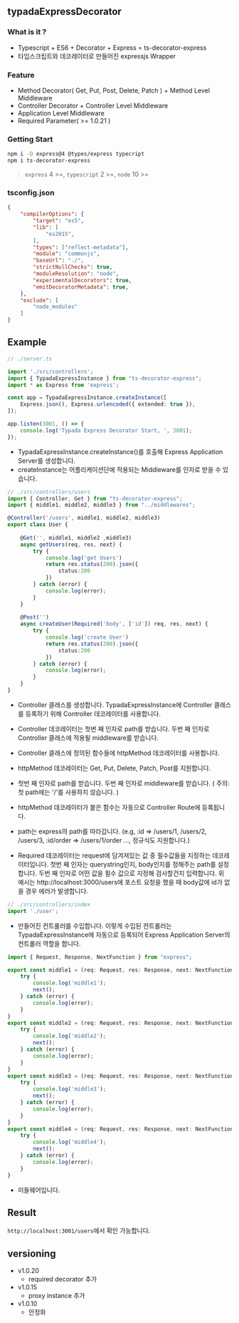## typadaExpressDecorator

### What is it ?
- Typescript + ES6 + Decorator + Express = ts-decorator-express
- 타입스크립트와 데코레이터로 만들어진 expressjs Wrapper



### Feature
- Method Decorator( Get, Put, Post, Delete, Patch ) + Method Level Middleware
- Controller Decorator + Controller Level Middleware
- Application Level Middleware
- Required Parameter( >= 1.0.21 )


### Getting Start
```sh
npm i -D express@4 @types/express typecript
npm i ts-decorator-express
```

> `express` 4 >=, `typescript` 2 >=, `node` 10 >=

### tsconfig.json
```json
{
    "compilerOptions": {
        "target": "es5",
        "lib": [
            "es2015",
        ],
        "types": ["reflect-metadata"],
        "module": "commonjs",
        "baseUrl": "./",
        "strictNullChecks": true,
        "moduleResolution": "node",
        "experimentalDecorators": true,
        "emitDecoratorMetadata": true,
    },
    "exclude": [
        "node_modules"
    ]
}
```



## Example

```typescript
// ./server.ts

import './src/controllers';
import { TypadaExpressInstance } from "ts-decorator-express";
import * as Express from 'express';

const app = TypadaExpressInstance.createInstance([
    Express.json(), Express.urlencoded({ extended: true }),
]);

app.listen(3001, () => {
    console.log('Typada Express Decorator Start, ', 3001);
});
```

 - TypadaExpressInstance.createInstance()를 호출해 Express Application Server를 생성합니다.
 - createInstance는 어플리케이션단에 적용되는 Middleware를 인자로 받을 수 있습니다.
 
```typescript
// ./src/controllers/users
import { Controller, Get } from "ts-decorator-express";
import { middle1, middle2, middle3 } from "../middlewares";

@Controller('/users', middle1, middle2, middle3)
export class User {
    
    @Get('', middle1, middle2 ,middle3)
    async getUsers(req, res, next) {
        try {
            console.log('get Users')
            return res.status(200).json({
                status:200
            })
        } catch (error) {
            console.log(error);
        }
    }
    
    @Post('')
    async createUser(Required('body', ['id']) req, res, next) {
        try {
            console.log('create User')
            return res.status(200).json({
                status:200
            })
        } catch (error) {
            console.log(error);
        }
    }
}
```
 - Controller 클래스를 생성합니다. TypadaExpressInstance에 Controller 클래스를 등록하기 위해 Controller 데코레이터를 사용합니다.
 - Controller 데코레이터는 첫번 째 인자로 path를 받습니다. 두번 째 인자로 Controller 클래스에 적용될 middleware를 받습니다.

 - Controller 클래스에 정의된 함수들에 httpMethod 데코레이터를 사용합니다.
 - httpMethod 데코레이터는 Get, Put, Delete, Patch, Post를 지원합니다.
 - 첫번 째 인자로 path를 받습니다. 두번 째 인자로 middleware를 받습니다. ( 주의: 첫 path에는 '/'를 사용하지 않습니다. )
 - httpMethod 데코레이터가 붙은 함수는 자동으로 Controller Route에 등록됩니다.
 - path는 express의 path를 따라갑니다. (e.g, :id => /users/1, /users/2, /users/3, :id/order => /users/1/order ..., 정규식도 지원합니다.)
 - Required 데코레이터는 request에 담겨져있는 값 중 필수값들을 지정하는 데코레이터입니다. 첫번 째 인자는 querystring인지, body인지를 정해주는 path를 설정합니다. 두번 째 인자로 어떤 값을 필수 값으로 지정해 검사할건지 입력합니다. 위 예시는 http://localhost:3000/users에 포스트 요청을 했을 때 body값에 id가 없을 경우 에러가 발생합니다.

```typescript
// ./src/controllers/index
import './user';
```

 - 만들어진 컨트롤러를 수입합니다. 이렇게 수입된 컨트롤러는 TypadaExpressInstance에 자동으로 등록되어 Express Application Server의 컨트롤러 역할을 합니다.

```typescript
import { Request, Response, NextFunction } from "express";

export const middle1 = (req: Request, res: Response, next: NextFunction) => {
    try {
        console.log('middle1');
        next();
    } catch (error) {
        console.log(error);
    }
}
export const middle2 = (req: Request, res: Response, next: NextFunction) => {
    try {
        console.log('middle2');
        next();
    } catch (error) {
        console.log(error);
    }
}
export const middle3 = (req: Request, res: Response, next: NextFunction) => {
    try {
        console.log('middle3');
        next();
    } catch (error) {
        console.log(error);
    }
}
export const middle4 = (req: Request, res: Response, next: NextFunction) => {
    try {
        console.log('middle4');
        next();
    } catch (error) {
        console.log(error);
    }
}
```

- 미들웨어입니다.




## Result

`http://localhost:3001/users`에서 확인 가능합니다.





## versioning

+ v1.0.20
    + required decorator 추가
+ v1.0.15
    + proxy instance 추가
+ v1.0.10
    + 안정화
 
